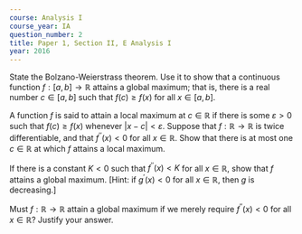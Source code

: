 ```yaml
---
course: Analysis I
course_year: IA
question_number: 2
title: Paper 1, Section II, E Analysis I
year: 2016
---
```




State the Bolzano-Weierstrass theorem. Use it to show that a continuous function $f:[a, b] \rightarrow \mathbb{R}$ attains a global maximum; that is, there is a real number $c \in[a, b]$ such that $f(c) \geqslant f(x)$ for all $x \in[a, b]$.

A function $f$ is said to attain a local maximum at $c \in \mathbb{R}$ if there is some $\varepsilon>0$ such that $f(c) \geqslant f(x)$ whenever $|x-c|<\varepsilon$. Suppose that $f: \mathbb{R} \rightarrow \mathbb{R}$ is twice differentiable, and that $f^{\prime \prime}(x)<0$ for all $x \in \mathbb{R}$. Show that there is at most one $c \in \mathbb{R}$ at which $f$ attains a local maximum.

If there is a constant $K<0$ such that $f^{\prime \prime}(x)<K$ for all $x \in \mathbb{R}$, show that $f$ attains a global maximum. [Hint: if $g^{\prime}(x)<0$ for all $x \in \mathbb{R}$, then $g$ is decreasing.]

Must $f: \mathbb{R} \rightarrow \mathbb{R}$ attain a global maximum if we merely require $f^{\prime \prime}(x)<0$ for all $x \in \mathbb{R} ?$ Justify your answer.